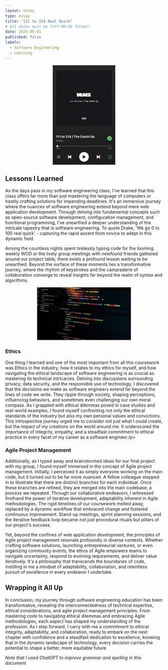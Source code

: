```yaml
---
layout: essay
type: essay
title: "111 to 314 Real Quick"
# All dates must be YYYY-MM-DD format!
date: 2024-05-01
published: false
labels:
  - Software Engineering
  - Learning
---
```


<div style="text-align: center;">
    <img src="../img/cotton/111-to-314.jpg" width="200px"/>
</div>

<h2>Lessons I Learned</h2> 

<p> As the days pass in my software engineering class, I've learned that this class offers far more than just mastering the language of computers or hastily crafting solutions for impending deadlines. It's an immersive journey where the nuances of software engineering extend beyond mere web application development. Through delving into fundamental concepts such as open-source software development, configuration management, and functional programming, I've unearthed a deeper understanding of the intricate tapestry that is software engineering. To quote Drake, 'We go 0 to 100 real quick' - capturing the rapid ascent from novice to adept in this dynamic field. </p>

<p>
Among the countless nights spent tirelessly typing code for the looming weekly WOD or the lively group meetings with newfound friends gathered around our project table, there exists a profound lesson waiting to be unearthed. Beyond the surface of these moments lies a transformative journey, where the rhythm of keystrokes and the camaraderie of collaboration converge to reveal insights far beyond the realm of syntax and algorithms.
</p>

<div style="text-align: center;">
    <img src="../img/cotton/software-engineering.jpeg" />
</div>
<h3>Ethics </h3>
<p>One thing I learned and one of the most important from all this coursework was Ethics in the industry, how it relates to my ethics for myself, and how navigating the ethical landscape of software engineering is as crucial as mastering its technical intricacies. Delving into discussions surrounding privacy, data security, and the responsible use of technology, I discovered that the decisions we make as software engineers extend far beyond the lines of code we write. They ripple through society, shaping perceptions, influencing behaviors, and sometimes even challenging our own moral compass. As I grappled with ethical dilemmas posed in case studies and real-world examples, I found myself confronting not only the ethical standards of the industry but also my own personal values and convictions. This introspective journey urged me to consider not just what I could create, but the impact of my creations on the world around me. It underscored the importance of integrity, empathy, and a steadfast commitment to ethical practice in every facet of my career as a software engineer./p>


<h3>Agile Project Management</h3>
<p>
Additionally, as I typed away and brainstormed ideas for our final project with my group, I found myself immersed in the concept of Agile project management. Initially, I perceived it as simply everyone working on the main code, but it turned out to be far more nuanced. A fellow colleague stepped in to illustrate that there are distinct branches for each individual. Once these branches are refined, they are merged into the main codebase, a process we repeated. Through our collaborative endeavors, I witnessed firsthand the power of iterative development, adaptability inherent in Agile methodologies. The rigid timelines of our coursework melted away, replaced by a dynamic workflow that embraced change and fostered continuous improvement. Stand-up meetings, sprint planning sessions, and the iterative feedback loop became not just procedural rituals but pillars of our project's success.</p>

<p>
Yet, beyond the confines of web application development, the principles of Agile project management resonate profoundly in diverse contexts. Whether crafting software solutions, launching entrepreneurial ventures, or even organizing community events, the ethos of Agile empowers teams to navigate uncertainty, respond to evolving requirements, and deliver value iteratively. It's a philosophy that transcends the boundaries of code, instilling in me a mindset of adaptability, collaboration, and relentless pursuit of excellence in every endeavor I undertake. </p>

<h2>Wrapping it All Up</h2>
<p>
In conclusion, my journey through software engineering education has been transformative, revealing the interconnectedness of technical expertise, ethical considerations, and agile project management principles. From mastering code to navigating ethical dilemmas and embracing Agile methodologies, each aspect has shaped my understanding of the profession. As I step forward, I carry with me a commitment to ethical integrity, adaptability, and collaboration, ready to embark on the next chapter with confidence and a steadfast dedication to excellence, knowing that in the dynamic landscape of technology, every decision carries the potential to shape a better, more equitable future.</p>

*Note that I used ChatGPT to improve grammar and spelling in this document*